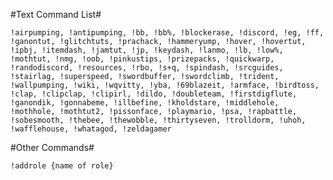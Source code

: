 #Text Command List#

```!airpumping, !antipumping, !bb, !bb%, !blockerase, !discord, !eg, !ff, !ganontut, !glitchtuts, !prachack, !hammeryump, !hover, !hovertut, !ipbj, !itemdash, !jamtut, !jp, !keydash, !lanmo, !lb, !low%, !mothtut, !nmg, !oob, !pinkustips, !prizepacks, !quickwarp, !randodiscord, !resources, !rbo, !s+q, !spindash, !srcguides, !stairlag, !superspeed, !swordbuffer, !swordclimb, !trident, !wallpumping, !wiki, !wqvitty, !yba, !69blazeit, !armface, !birdtoss, !clap, !clipclap, !clipirl, !dildo, !doubleteam, !firstdigflute, !ganondik, !gonnabeme, !illbefine, !kholdstare, !middlehole, !mothhole, !mothtut2, !pissonface, !playmario, !psa, !rapbattle, !sobesmooth, !thebee, !thewobble, !thirtyseven, !trolldorm, !uhoh, !wafflehouse, !whatagod, !zeldagamer```

#Other Commands#

`!addrole {name of role}`